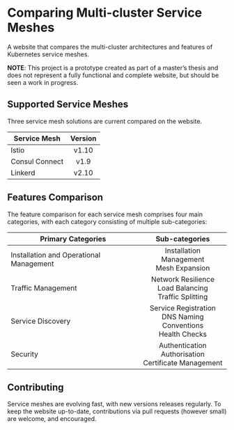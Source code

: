 # Comparing Multi-cluster Service Meshes

A website that compares the multi-cluster architectures and features of Kubernetes service meshes.

**NOTE**: This project is a prototype created as part of a master’s thesis and does not represent a fully functional and complete website, but should be seen a work in progress.

## Supported Service Meshes 
Three service mesh solutions are current compared on the website.

| Service Mesh   | Version       |
| -------------  |:-------------:| 
| Istio          | v1.10         | 
| Consul Connect | v1.9          |  
| Linkerd        | v2.10         | 

## Features Comparison
The feature comparison for each service mesh comprises four main categories, with each category consisting of multiple sub-categories:

| Primary Categories                      | Sub-categories                                                  |
| -------------                           |:---------------------------------------------------------------:| 
| Installation and Operational Management | Installation<br>Management<br>Mesh Expansion                    | 
| Traffic Management                      | Network Resilience<br>Load Balancing<br>Traffic Splitting       |  
| Service Discovery                       | Service Registration<br>DNS Naming Conventions<br>Health Checks | 
| Security                                | Authentication<br>Authorisation<br>Certificate Management       | 

## Contributing
Service meshes are evolving fast, with new versions releases regularly. To keep the website up-to-date, contributions via pull requests (however small) are welcome, and encouraged.